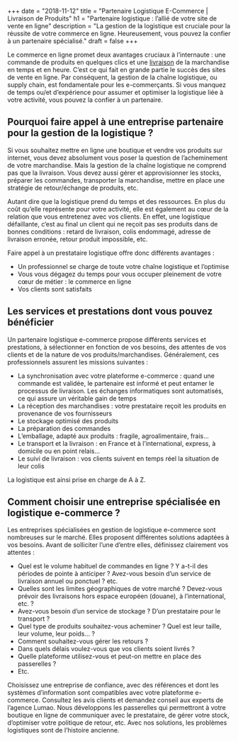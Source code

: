 +++
date = "2018-11-12"
title = "Partenaire Logistique E-Commerce | Livraison de Produits"
h1 = "Partenaire logistique : l’allié de votre site de vente en ligne"
description = "La gestion de la logistique est cruciale pour la réussite de votre commerce en ligne. Heureusement, vous pouvez la confier à un partenaire spécialisé."
draft = false
+++

Le commerce en ligne promet deux avantages cruciaux à l’internaute : une commande de produits en quelques clics et une [livraison](/ecommerce/tunnel-de-vente/livraison/) de la marchandise en temps et en heure. C’est ce qui fait en grande partie le succès des sites de vente en ligne. Par conséquent, la gestion de la chaîne logistique, ou supply chain, est fondamentale pour les e-commerçants. Si vous manquez de temps ou/et d’expérience pour assumer et optimiser la logistique liée à votre activité, vous pouvez la confier à un partenaire.

## Pourquoi faire appel à une entreprise partenaire pour la gestion de la logistique ?

Si vous souhaitez mettre en ligne une boutique et vendre vos produits sur internet, vous devez absolument vous poser la question de l’acheminement de votre marchandise. Mais la gestion de la chaîne logistique ne comprend pas que la livraison. Vous devez aussi gérer et approvisionner les stocks, préparer les commandes, transporter la marchandise, mettre en place une stratégie de retour/échange de produits, etc.

Autant dire que la logistique prend du temps et des ressources. En plus du coût qu’elle représente pour votre activité, elle est également au cœur de la relation que vous entretenez avec vos clients. En effet, une logistique défaillante, c’est au final un client qui ne reçoit pas ses produits dans de bonnes conditions : retard de livraison, colis endommagé, adresse de livraison erronée, retour produit impossible, etc.

Faire appel à un prestataire logistique offre donc différents avantages :

-	Un professionnel se charge de toute votre chaîne logistique et l’optimise
-	Vous vous dégagez du temps pour vous occuper pleinement de votre cœur de métier : le commerce en ligne
-	Vos clients sont satisfaits

## Les services et prestations dont vous pouvez bénéficier

Un partenaire logistique e-commerce propose différents services et prestations, à sélectionner en fonction de vos besoins, des attentes de vos clients et de la nature de vos produits/marchandises. Généralement, ces professionnels assurent les missions suivantes :

-	La synchronisation avec votre plateforme e-commerce : quand une commande est validée, le partenaire est informé et peut entamer le processus de livraison. Les échanges informatiques sont automatisés, ce qui assure un véritable gain de temps
-	La réception des marchandises : votre prestataire reçoit les produits en provenance de vos fournisseurs
-	Le stockage optimisé des produits
-	La préparation des commandes
-	L’emballage, adapté aux produits : fragile, agroalimentaire, frais…
-	Le transport et la livraison : en France et à l’international, express, à domicile ou en point relais…
-	Le suivi de livraison : vos clients suivent en temps réel la situation de leur colis

La logistique est ainsi prise en charge de A à Z.

## Comment choisir une entreprise spécialisée en logistique e-commerce ?

Les entreprises spécialisées en gestion de logistique e-commerce sont nombreuses sur le marché. Elles proposent différentes solutions adaptées à vos besoins. Avant de solliciter l’une d’entre elles, définissez clairement vos attentes :

-	Quel est le volume habituel de commandes en ligne ? Y a-t-il des périodes de pointe à anticiper ? Avez-vous besoin d’un service de livraison annuel ou ponctuel ? etc.
-	Quelles sont les limites géographiques de votre marché ? Devez-vous prévoir des livraisons hors espace européen (douane), à l’international, etc. ?
-	Avez-vous besoin d’un service de stockage ? D’un prestataire pour le transport ?
-	Quel type de produits souhaitez-vous acheminer ? Quel est leur taille, leur volume, leur poids… ?
-	Comment souhaitez-vous gérer les retours ?
-	Dans quels délais voulez-vous que vos clients soient livrés ?
-	Quelle plateforme utilisez-vous et peut-on mettre en place des passerelles ?
-	Etc.

Choisissez une entreprise de confiance, avec des références et dont les systèmes d’information sont compatibles avec votre plateforme e-commerce. Consultez les avis clients et demandez conseil aux experts de l’agence Lumao. Nous développons les passerelles qui permettront à votre boutique en ligne de communiquer avec le prestataire, de gérer votre stock, d’optimiser votre politique de retour, etc. Avec nos solutions, les problèmes logistiques sont de l’histoire ancienne.